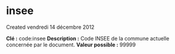 insee
=====
Created vendredi 14 décembre 2012

**Clé :** code:insee
**Description :** Code INSEE de la commune actuelle concernée par le document.
**Valeur possible :** 99999

